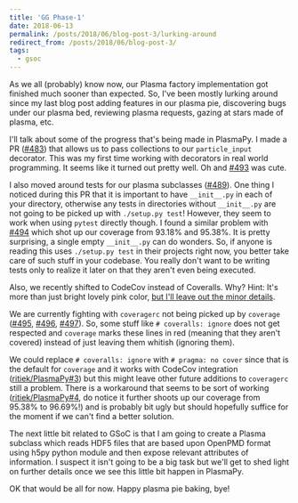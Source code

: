 ```yaml
---
title: 'GG Phase-1'
date: 2018-06-13
permalink: /posts/2018/06/blog-post-3/lurking-around
redirect_from: /posts/2018/06/blog-post-3/
tags:
  - gsoc
---
```


As we all (probably) know now, our Plasma factory implementation got finished much
sooner than expected. So, I've been mostly lurking around since my last blog post
adding features in our plasma pie, discovering bugs under our plasma bed, reviewing
plasma requests, gazing at stars made of plasma, etc.

I'll talk about some of the progress that's being made in PlasmaPy. I made a PR
([#483](https://github.com/PlasmaPy/PlasmaPy/pull/483)) that allows us to pass collections
to our `particle_input` decorator. This was my first time working with decorators in real
world programming. It seems like it turned out pretty well. Oh and
[#493](https://github.com/PlasmaPy/PlasmaPy/pull/493) was cute.

I also moved around tests for our plasma subclasses
([#489](https://github.com/PlasmaPy/PlasmaPy/pull/489)).
One thing I noticed during this PR that it is important to have `__init__.py` in each of
your directory, otherwise any tests in directories without `__init__.py` are not going
to be picked up with `./setup.py test`! However, they seem to work when using `pytest`
directly though. I found a similar problem with
[#494](https://github.com/PlasmaPy/PlasmaPy/pull/494) which shot up our coverage from
93.18% and 95.38%. It is pretty surprising, a single empty `__init__.py` can do wonders.
So, if anyone is reading this uses `./setup.py test` in their projects right now, you better
take care of such stuff in your codebase. You really don't want to be writing tests only
to realize it later on that they aren't even being executed.

Also, we recently shifted to CodeCov instead of Coveralls. Why?
Hint: It's more than just bright lovely pink color,
[but I'll leave out the minor details](https://www.google.com/search?q=codecov+vs+coveralls).

We are currently fighting with `coveragerc` not being picked up by `coverage`
([#495](https://github.com/PlasmaPy/PlasmaPy/pull/495),
[#496](https://github.com/PlasmaPy/PlasmaPy/pull/496),
[#497](https://github.com/PlasmaPy/PlasmaPy/pull/497)). So, some stuff like `# coveralls: ignore`
does not get respected and `coverage` marks these lines in red (meaning that they aren't covered)
instead of just leaving them whitish (ignoring them).

We could replace `# coveralls: ignore` with `# pragma: no cover` since that is the
default for `coverage` and it works with CodeCov integration
([ritiek/PlasmaPy#3](https://github.com/ritiek/PlasmaPy/pull/3)) but this might
leave other future additions to `coveragerc` still a problem. There is a workaround that seems
to be sort of working ([ritiek/PlasmaPy#4](https://github.com/ritiek/PlasmaPy/pull/4), do
notice it further shoots up our coverage from 95.38% to 96.69%!) and is probably bit ugly but
should hopefully suffice for the moment if we can't find a better solution.

The next little bit related to GSoC is that I am going to create a Plasma subclass which reads
HDF5 files that are based upon OpenPMD format using h5py python module and then expose relevant
attributes of information.
I suspect it isn't going to be a big task but we'll get to shed light on further details once
we see this little bit happen in PlasmaPy.

OK that would be all for now. Happy plasma pie baking, bye!
